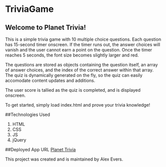 # TriviaGame
## Welcome to Planet Trivia!

This is a simple trivia game with 10 multiple choice questions. Each question has 15-second timer onscreen. If the timer runs out, the answer choices will vanish and the user cannot earn a point on the question. Once the timer reaches 5 seconds, the font size becomes slightly larger and red.

The questions are stored as objects containing the question itself, an array of answer choices, and the index of the correct answer within that array. The quiz is dynamically generated on the fly, so the quiz can easily accomodate content updates and additions.

The user score is tallied as the quiz is completed, and is displayed onscreen.

To get started, simply load index.html and prove your trivia knowledge!

##Technologies Used
1. HTML
2. CSS
3. JS
4. jQuery

##Deployed App URL
[Planet Trivia](https://aevers3.github.io/TriviaGame/index.html)

This project was created and is maintained by Alex Evers.